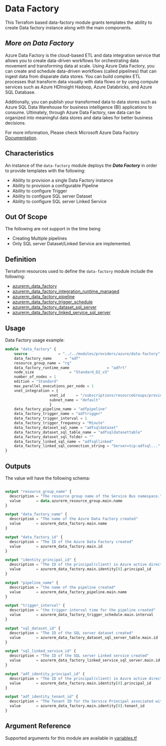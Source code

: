 # Data Factory

This Terrafom based data-factory module grants templates the ability to create Data factory instance along with the main components.

## _More on Data Factory_

Azure Data Factory is the cloud-based ETL and data integration service that allows you to create data-driven workflows for orchestrating data movement and transforming data at scale. Using Azure Data Factory, you can create and schedule data-driven workflows (called pipelines) that can ingest data from disparate data stores. You can build complex ETL processes that transform data visually with data flows or by using compute services such as Azure HDInsight Hadoop, Azure Databricks, and Azure SQL Database.

Additionally, you can publish your transformed data to data stores such as Azure SQL Data Warehouse for business intelligence (BI) applications to consume. Ultimately, through Azure Data Factory, raw data can be organized into meaningful data stores and data lakes for better business decisions.

For more information, Please check Microsoft Azure Data Factory [Documentation](https://docs.microsoft.com/en-us/azure/data-factory/introduction).

## Characteristics

An instance of the `data-factory` module deploys the _**Data Factory**_ in order to provide templates with the following:

- Ability to provision a single Data Factory instance
- Ability to provision a configurable Pipeline
- Ability to configure Trigger
- Ability to configure SQL server Dataset
- Ability to configure SQL server Linked Service

## Out Of Scope

The following are not support in the time being

- Creating Multiple pipelines
- Only SQL server Dataset/Linked Service are implemented.

## Definition

Terraform resources used to define the `data-factory` module include the following:

- [azurerm_data_factory](https://www.terraform.io/docs/providers/azurerm/r/data_factory.html)
- [azurerm_data_factory_integration_runtime_managed](https://www.terraform.io/docs/providers/azurerm/r/data_factory_integration_runtime_managed.html)
- [azurerm_data_factory_pipeline](https://www.terraform.io/docs/providers/azurerm/r/data_factory_pipeline.html)
- [azurerm_data_factory_trigger_schedule](https://www.terraform.io/docs/providers/azurerm/r/data_factory_trigger_schedule.html)
- [azurerm_data_factory_dataset_sql_server](https://www.terraform.io/docs/providers/azurerm/r/data_factory_dataset_sql_server_table.html)
- [azurerm_data_factory_linked_service_sql_server](https://www.terraform.io/docs/providers/azurerm/r/data_factory_linked_service_sql_server.html)

## Usage

Data Factory usage example:

```terraform
module "data_factory" {
    source              = "../../modules/providers/azure/data-factory"
    data_factory_name      = "adf"
    resource_group_name = "rg"
    data_factory_runtime_name                 = "adfrt"
    node_size                = "Standard_D2_v3"
    number_of_nodes = 1
    edition = "Standard"
    max_parallel_executions_per_node = 1
    vnet_integration = {
                    vnet_id     = "/subscriptions/resourceGroups/providers/Microsoft.Network/virtualNetworks/testvnet"
                    subnet_name = "default"
                    }
    data_factory_pipeline_name = "adfpipeline"
    data_factory_trigger_name = "adftrigger"
    data_factory_trigger_interval = 1
    data_factory_trigger_frequency = "Minute"
    data_factory_dataset_sql_name = "adfsqldataset"
    data_factory_dataset_sql_table_name = "adfsqldatasettable"
    data_factory_dataset_sql_folder = ""
    data_factory_linked_sql_name = "adfsqllinked"
    data_factory_linked_sql_connection_string = "Server=tcp:adfsql..."
}
```

## Outputs

The value will have the following schema:

```terraform

output "resource_group_name" {
  description = "The resource group name of the Service Bus namespace."
  value       = data.azurerm_resource_group.main.name
}

output "data_factory_name" {
  description = "The name of the Azure Data Factory created"
  value       = azurerm_data_factory.main.name
}

output "data_factory_id" {
  description = "The ID of the Azure Data Factory created"
  value       = azurerm_data_factory.main.id
}

output "identity_principal_id" {
  description = "The ID of the principal(client) in Azure active directory"
  value       = azurerm_data_factory.main.identity[0].principal_id
}

output "pipeline_name" {
  description = "the name of the pipeline created"
  value       = azurerm_data_factory_pipeline.main.name
}

output "trigger_interval" {
  description = "the trigger interval time for the pipeline created"
  value       = azurerm_data_factory_trigger_schedule.main.interval
}

output "sql_dataset_id" {
  description = "The ID of the SQL server dataset created"
  value       = azurerm_data_factory_dataset_sql_server_table.main.id
}

output "sql_linked_service_id" {
  description = "The ID of the SQL server Linked service created"
  value       = azurerm_data_factory_linked_service_sql_server.main.id
}

output "adf_identity_principal_id" {
  description = "The ID of the principal(client) in Azure active directory"
  value       = azurerm_data_factory.main.identity[0].principal_id
}

output "adf_identity_tenant_id" {
  description = "The Tenant ID for the Service Principal associated with the Managed Service Identity of this App Service."
  value       = azurerm_data_factory.main.identity[0].tenant_id
}
```

## Argument Reference

Supported arguments for this module are available in [variables.tf](variables.tf)